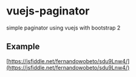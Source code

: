 # vuejs-paginator
simple paginator using vuejs with bootstrap 2

## Example
[https://jsfiddle.net/fernandowobeto/sdu9Lnw4/](https://jsfiddle.net/fernandowobeto/sdu9Lnw4/)
